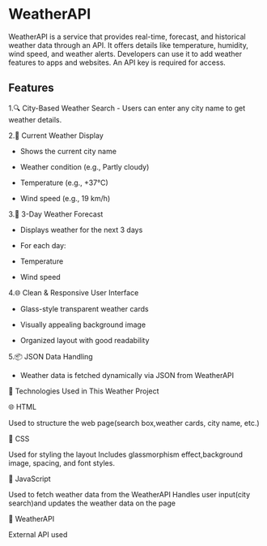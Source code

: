 # WeatherAPI
WeatherAPI is a service that provides real-time, forecast, and historical weather data through an API. It offers details like temperature, humidity, wind speed, and weather alerts. Developers can use it to add weather features to apps and websites. An API key is required for access.

## Features
1.🔍 City-Based Weather Search
    - Users can enter any city name to get weather details.

2.📍 Current Weather Display

   - Shows the current city name

   - Weather condition (e.g., Partly cloudy)

   - Temperature (e.g., +37°C)

   - Wind speed (e.g., 19 km/h)

3.📅 3-Day Weather Forecast

   - Displays weather for the next 3 days

   - For each day:

   - Temperature

   - Wind speed

4.🌐 Clean & Responsive User Interface

   - Glass-style transparent weather cards

   - Visually appealing background image

   - Organized layout with good readability

5.📦 JSON Data Handling

   - Weather data is fetched dynamically via JSON from WeatherAPI
     
🧰 Technologies Used in This Weather Project

🌐 HTML

Used to structure the web page(search box,weather cards, city name, etc.)

🎨 CSS

Used for styling the layout
Includes glassmorphism effect,background image, spacing, and font styles.

🧠 JavaScript

Used to fetch weather data from the WeatherAPI
Handles user input(city search)and updates the
weather data on the page

📡 WeatherAPI

External API used
